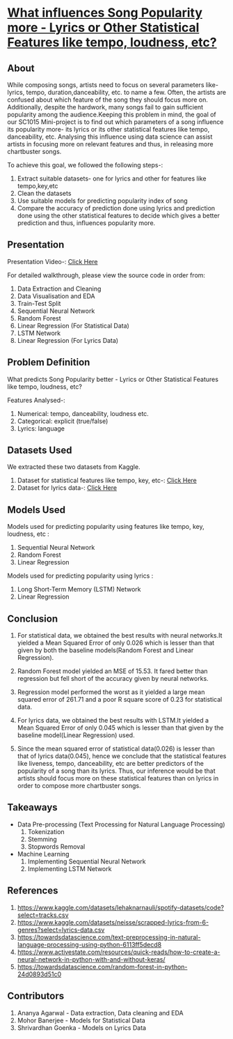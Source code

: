 # <u>What influences Song Popularity more - Lyrics or Other Statistical Features like tempo, loudness, etc?</u>
## About
While composing songs, artists need to focus on several parameters like- lyrics, tempo, duration,danceability, etc. to name a few. Often, the artists are confused about which feature of the song they should focus more on. Additionally, despite the hardwork, many songs fail to gain sufficient popularity among the audience.Keeping this problem in mind, the goal of our SC1015 Mini-project is to find out which parameters of a song influence its popularity more- its lyrics or its other statistical features like tempo, danceability, etc. Analysing this influence using data science can assist artists in focusing more on relevant features and thus, in releasing more chartbuster songs.

To achieve this goal, we followed the following steps-:

1. Extract suitable datasets- one for lyrics and other for features like tempo,key,etc
2. Clean the datasets
3. Use suitable models for predicting popularity index of song
4. Compare the accuracy of prediction done using lyrics and prediction done using the other statistical features to decide which gives a better prediction    and thus, influences popularity more.

## Presentation
Presentation Video-: [Click Here](https://youtu.be/8SpMJKR04Vw)

For detailed walkthrough, please view the source code in order from:

  1. Data Extraction and Cleaning
  2. Data Visualisation and EDA
  3. Train-Test Split
  4. Sequential Neural Network
  5. Random Forest
  6. Linear Regression (For Statistical Data)
  7. LSTM Network
  8. Linear Regression (For Lyrics Data)

## Problem Definition
What predicts Song Popularity better - Lyrics or Other Statistical Features like tempo, loudness, etc?

Features Analysed-:
 1. Numerical: tempo, danceability, loudness etc.
 2. Categorical: explicit (true/false)
 3. Lyrics: language

## Datasets Used
We extracted these two datasets from Kaggle.
  1. Dataset for statistical features like tempo, key, etc-: [Click Here](https://www.kaggle.com/datasets/lehaknarnauli/spotify-datasets/code?select=tracks.csv)
  2. Dataset for lyrics data-: [Click Here](https://www.kaggle.com/datasets/neisse/scrapped-lyrics-from-6-genres?select=lyrics-data.csv)

## Models Used
Models used for predicting popularity using features like tempo, key, loudness, etc :
  1. Sequential Neural Network
  2. Random Forest
  3. Linear Regression
  
Models used for predicting popularity using lyrics :
  1. Long Short-Term Memory (LSTM) Network
  2. Linear Regression

## Conclusion
  1. For statistical data, we obtained the best results with neural networks.It yielded a Mean Squared Error of only 0.026 which is lesser than that given      by both the baseline models(Random Forest and Linear Regression).
  
  2. Random Forest model yielded an MSE of 15.53. It fared better than regression but fell short of the accuracy given by neural networks.
  
  3. Regression model performed the worst as it yielded a large mean squared error of 261.71 and a poor R square score of 0.23 for statistical data.
  
  4. For lyrics data, we obtained the best results with LSTM.It yielded a Mean Squared Error of only 0.045 which is lesser than that given by the baseline      model(Linear Regression) used.
  
  5. Since the mean squared error of statistical data(0.026) is lesser than that of lyrics data(0.045), hence we conclude that the statistical features          like liveness, tempo, danceability, etc are better predictors of the popularity of a song than its lyrics. Thus, our inference would be that artists        should focus more on these statistical features than on lyrics in order to compose more chartbuster songs.
  
## Takeaways
* Data Pre-processing (Text Processing for Natural Language Processing)
  1. Tokenization
  2. Stemming
  3. Stopwords Removal
* Machine Learning
  1. Implementing Sequential Neural Network
  2. Implementing LSTM Network

## References
1. https://www.kaggle.com/datasets/lehaknarnauli/spotify-datasets/code?select=tracks.csv
2. https://www.kaggle.com/datasets/neisse/scrapped-lyrics-from-6-genres?select=lyrics-data.csv
3. https://towardsdatascience.com/text-preprocessing-in-natural-language-processing-using-python-6113ff5decd8
4. https://www.activestate.com/resources/quick-reads/how-to-create-a-neural-network-in-python-with-and-without-keras/
5. https://towardsdatascience.com/random-forest-in-python-24d0893d51c0

## Contributors
  1. Ananya Agarwal - Data extraction, Data cleaning and EDA 
  2. Mohor Banerjee - Models for Statistical Data
  3. Shrivardhan Goenka - Models on Lyrics Data















